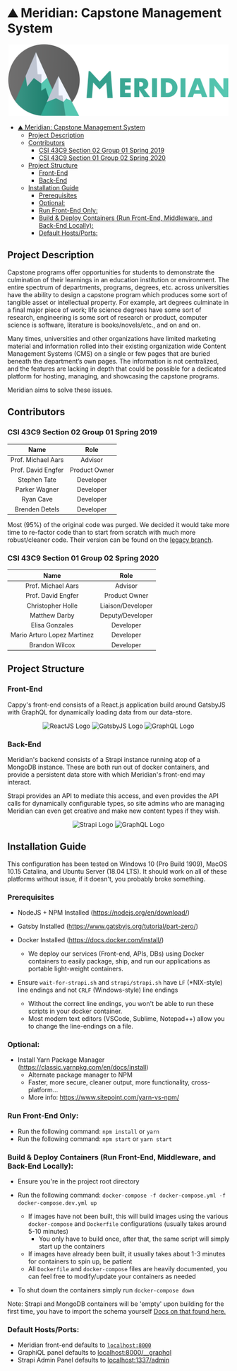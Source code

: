 # ⛰️ Meridian: Capstone Management System

<p align="center">
    <img src="./src/asssets/../assets/images/meridian-logo-text.png" width="500" alt="Meridian Logo">
</p>

- [⛰️ Meridian: Capstone Management System](#%e2%9b%b0%ef%b8%8f-meridian-capstone-management-system)
  - [Project Description](#project-description)
  - [Contributors](#contributors)
    - [CSI 43C9 Section 02 Group 01 Spring 2019](#csi-43c9-section-02-group-01-spring-2019)
    - [CSI 43C9 Section 01 Group 02 Spring 2020](#csi-43c9-section-01-group-02-spring-2020)
  - [Project Structure](#project-structure)
    - [Front-End](#front-end)
    - [Back-End](#back-end)
  - [Installation Guide](#installation-guide)
    - [Prerequisites](#prerequisites)
    - [Optional:](#optional)
    - [Run Front-End Only:](#run-front-end-only)
    - [Build & Deploy Containers (Run Front-End, Middleware, and Back-End Locally):](#build--deploy-containers-run-front-end-middleware-and-back-end-locally)
    - [Default Hosts/Ports:](#default-hostsports)

## Project Description

Capstone programs offer opportunities for students to demonstrate the culmination of their learnings in an education institution or environment. The entire spectrum of departments, programs, degrees, etc. across universities have the ability to design a capstone program which produces some sort of tangible asset or intellectual property. For example, art degrees culminate in a final major piece of work; life science degrees have some sort of research, engineering is some sort of research or product, computer science is software, literature is books/novels/etc., and on and on.

Many times, universities and other organizations have limited marketing material and information rolled into their existing organization wide Content Management Systems (CMS) on a single or few pages that are buried beneath the department’s own pages. The information is not centralized, and the features are lacking in depth that could be possible for a dedicated platform for hosting, managing, and showcasing the capstone programs.

Meridian aims to solve these issues.

## Contributors

### CSI 43C9 Section 02 Group 01 Spring 2019

|        Name        |     Role      |
| :----------------: | :-----------: |
| Prof. Michael Aars |    Advisor    |
| Prof. David Engfer | Product Owner |
|    Stephen Tate    |   Developer   |
|   Parker Wagner    |   Developer   |
|     Ryan Cave      |   Developer   |
|   Brenden Detels   |   Developer   |

Most (95%) of the original code was purged. We decided it would take more time to re-factor code than to start from scratch with much more robust/cleaner code. Their version can be found on the [legacy branch](#to-do).

### CSI 43C9 Section 01 Group 02 Spring 2020

|            Name             |       Role        |
| :-------------------------: | :---------------: |
|     Prof. Michael Aars      |      Advisor      |
|     Prof. David Engfer      |   Product Owner   |
|      Christopher Holle      | Liaison/Developer |
|        Matthew Darby        | Deputy/Developer  |
|       Elisa Gonzales        |     Developer     |
| Mario Arturo Lopez Martinez |     Developer     |
|       Brandon Wilcox        |     Developer     |

## Project Structure

### Front-End

Cappy's front-end consists of a React.js application build around GatsbyJS with GraphQL for dynamically loading data from our data-store.

<p align="center">
    <img src="https://i.pinimg.com/originals/84/b1/06/84b1065e798f61aa80b8670a4b6fbb4d.png" width="75" alt="ReactJS Logo">
    <img src="https://www.gatsbyjs.org/Gatsby-Monogram.svg" width="75" alt="GatsbyJS Logo">
    <img src="https://upload.wikimedia.org/wikipedia/commons/1/17/GraphQL_Logo.svg" width="75" alt="GraphQL Logo">
</p>
             
### Back-End

Meridian's backend consists of a Strapi instance running atop of a MongoDB instance. These are both run out of docker containers, and provide a persistent data store with which Meridian's front-end may interact.

Strapi provides an API to mediate this access, and even provides the API calls for dynamically configurable types, so site admins who are managing Meridian can even get creative and make new content types if they wish.

<p align="center">
    <img src="https://seeklogo.com/images/S/strapi-logo-3566BEBAAE-seeklogo.com.png" width="75" alt="Strapi Logo">
    <img src="https://www.pngitem.com/pimgs/m/385-3850359_icon-mongodb-logo-hd-png-download.png" width="75" alt="GraphQL Logo">
</p>

## Installation Guide

This configuration has been tested on Windows 10 (Pro Build 1909), MacOS 10.15 Catalina, and Ubuntu Server (18.04 LTS). It should work on all of these platforms without issue, if it doesn't, you probably broke something.

### Prerequisites

- NodeJS + NPM Installed (https://nodejs.org/en/download/)

- Gatsby Installed (https://www.gatsbyjs.org/tutorial/part-zero/)

- Docker Installed (https://docs.docker.com/install/)

  - We deploy our services (Front-end, APIs, DBs) using Docker containers to easily package, ship, and run our applications as portable light-weight containers.

- Ensure `wait-for-strapi.sh` and `strapi/strapi.sh` have `LF` (\*NIX-style) line endings and not `CRLF` (Windows-style) line endings

  - Without the correct line endings, you won't be able to run these scripts in your docker container.
  - Most modern text editors (VSCode, Sublime, Notepad++) allow you to change the line-endings on a file.

### Optional:

- Install Yarn Package Manager (https://classic.yarnpkg.com/en/docs/install)
  - Alternate package manager to NPM
  - Faster, more secure, cleaner output, more functionality, cross-platform...
  - More info: https://www.sitepoint.com/yarn-vs-npm/

### Run Front-End Only:

- Run the following command: `npm install` or `yarn`
- Run the following command: `npm start` or `yarn start`

### Build & Deploy Containers (Run Front-End, Middleware, and Back-End Locally):

- Ensure you're in the project root directory

- Run the following command: `docker-compose -f docker-compose.yml -f docker-compose.dev.yml up`
  - If images have not been built, this will build images using the various `docker-compose` and `Dockerfile` configurations (usually takes around 5-10 minutes)
    - You only have to build once, after that, the same script will simply start up the containers
  - If images have already been built, it usually takes about 1-3 minutes for containers to spin up, be patient
  - All `Dockerfile` and `docker-compose` files are heavily documented, you can feel free to modify/update your containers as needed
- To shut down the containers simply run `docker-compose down`

Note: Strapi and MongoDB containers will be 'empty' upon building for the first time, you have to import the schema yourself [Docs on that found here.](#to-do)

### Default Hosts/Ports:

- Meridian front-end defaults to [`localhost:8000`](http://localhost:8000)
- GraphiQL panel defaults to [localhost:8000/\_\_graphql](http://locahost:8000/__graphql)
- Strapi Admin Panel defaults to [localhost:1337/admin](http://localhost:1337/admin)
